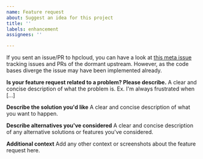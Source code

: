 ```yaml
---
name: Feature request
about: Suggest an idea for this project
title: ''
labels: enhancement
assignees: ''

---
```


If you sent an issue/PR to hpcloud, you can have a look at
[this meta issue](https://github.com/nchizhov/tail/issues/6) tracking issues
and PRs of the dormant upstream. However, as the code bases diverge the
issue may have been implemented already.

**Is your feature request related to a problem? Please describe.**
A clear and concise description of what the problem is. Ex. I'm always frustrated when [...]

**Describe the solution you'd like**
A clear and concise description of what you want to happen.

**Describe alternatives you've considered**
A clear and concise description of any alternative solutions or features you've considered.

**Additional context**
Add any other context or screenshots about the feature request here.
